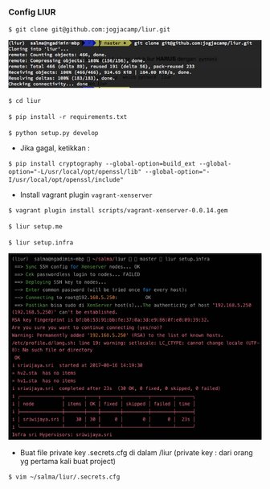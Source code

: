 ### Config LIUR

```shell
$ git clone git@github.com:jogjacamp/liur.git
```
![Screenshot](img/clone.png)

```shell
$ cd liur

$ pip install -r requirements.txt

$ python setup.py develop
```

* Jika gagal, ketikkan :

```shell
$ pip install cryptography --global-option=build_ext --global-option="-L/usr/local/opt/openssl/lib" --global-option="-I/usr/local/opt/openssl/include"
```

* Install vagrant plugin `vagrant-xenserver`

```shell
$ vagrant plugin install scripts/vagrant-xenserver-0.0.14.gem

$ liur setup.me

$ liur setup.infra
```
![Screenshot](img/setup-infra.png)

* Buat file private key .secrets.cfg di dalam /liur (private key : dari orang yg pertama kali buat project)

```shell
$ vim ~/salma/liur/.secrets.cfg
```
